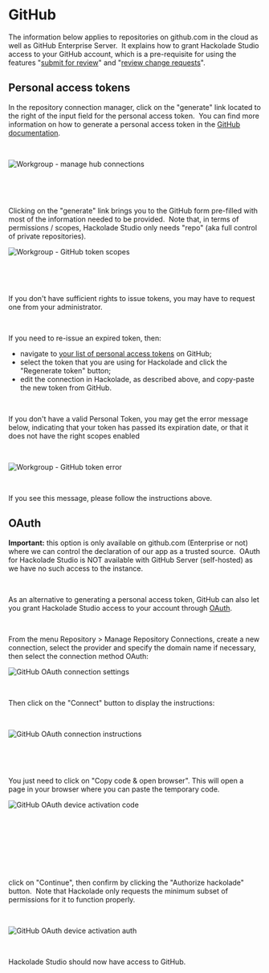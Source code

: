 # GitHub

The information below applies to repositories on github.com in the cloud as well as GitHub Enterprise Server.&nbsp; It explains how to grant Hackolade Studio access to your GitHub account, which is a pre-requisite for using the features "[submit for review](<Submitforreview.md>)" and "[review change requests](<Reviewchangerequests.md>)".

## Personal access tokens

In the repository connection manager, click on the "generate" link located to the right of the input field for the personal access token.&nbsp; You can find more information on how to generate a personal access token in the [GitHub documentation](<https://docs.github.com/en/authentication/keeping-your-account-and-data-secure/creating-a-personal-access-token> "target=\"\_blank\"").

&nbsp;

![Workgroup - manage hub connections](<lib/Workgroup - manage hub connections - GitHub.png>)

&nbsp;

&nbsp;

Clicking on the "generate" link brings you to the GitHub form pre-filled with most of the information needed to be provided.&nbsp; Note that, in terms of permissions / scopes, Hackolade Studio only needs "repo" (aka full control of private repositories).

![Workgroup - GitHub token scopes](<lib/Workgroup - GitHub token scopes.png>)

&nbsp;

&nbsp;

If you don't have sufficient rights to issue tokens, you may have to request one from your administrator.

&nbsp;

If you need to re-issue an expired token, then:

* navigate to [your list of personal access tokens](<https://github.com/settings/tokens> "target=\"\_blank\"") on GitHub;
* select the token that you are using for Hackolade and click the "Regenerate token" button;
* edit the connection in Hackolade, as described above, and copy-paste the new token from GitHub.

&nbsp;

If you don't have a valid Personal Token, you may get the error message below, indicating that your token has passed its expiration date, or that it does not have the right scopes enabled

&nbsp;

![Workgroup - GitHub token error](<lib/Workgroup-GitHub personal accesstoken error.png>)

&nbsp;

If you see this message, please follow the instructions above.

## OAuth

**Important:** this option is only available on github.com (Enterprise or not) where we can control the declaration of our app as a trusted source.&nbsp; OAuth for Hackolade Studio is NOT available with GitHub Server (self-hosted) as we have no such access to the instance.

&nbsp;

As an alternative to generating a personal access token, GitHub can also let you grant Hackolade Studio access to your account through [OAuth](<https://oauth.net/> "target=\"\_blank\"").&nbsp;

&nbsp;

From the menu Repository \> Manage Repository Connections, create a new connection, select the provider and specify the domain name if necessary, then select the connection method OAuth:

![GitHub OAuth connection settings](<lib/GitHub OAuth connection settings.png>)

&nbsp;

Then click on the "Connect" button to display the instructions:

&nbsp;

![GitHub OAuth connection instructions](<lib/GitHub OAuth connection instructions.png>)

&nbsp;

&nbsp;

You just need to click on "Copy code \& open browser". This will open a page in your browser where you can paste the temporary code.

![GitHub OAuth device activation code](<lib/GitHub OAuth device activation code.png>)

&nbsp;

&nbsp;

&nbsp;

&nbsp;

click on "Continue", then confirm by clicking the "Authorize hackolade" button.&nbsp; Note that Hackolade only requests the minimum subset of permissions for it to function properly.

&nbsp;

![GitHub OAuth device activation auth](<lib/GitHub OAuth device activation auth.png>)

&nbsp;

Hackolade Studio should now have access to GitHub.

&nbsp;

